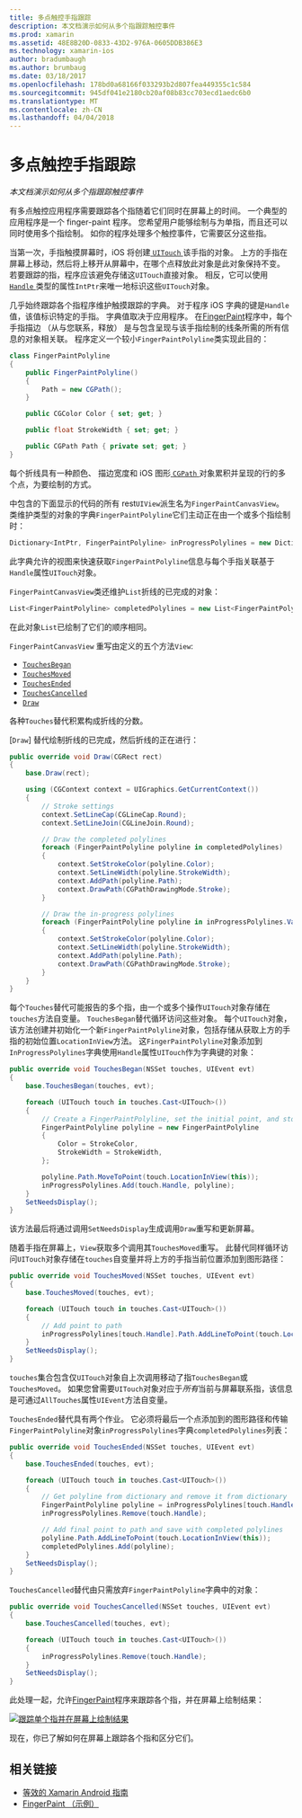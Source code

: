 ```yaml
---
title: 多点触控手指跟踪
description: 本文档演示如何从多个指跟踪触控事件
ms.prod: xamarin
ms.assetid: 48E8B20D-0833-43D2-976A-0605DDB386E3
ms.technology: xamarin-ios
author: bradumbaugh
ms.author: brumbaug
ms.date: 03/18/2017
ms.openlocfilehash: 178bd0a68166f033293b2d807fea449355c1c584
ms.sourcegitcommit: 945df041e2180cb20af08b83cc703ecd1aedc6b0
ms.translationtype: MT
ms.contentlocale: zh-CN
ms.lasthandoff: 04/04/2018
---
```

# <a name="multi-touch-finger-tracking"></a>多点触控手指跟踪

_本文档演示如何从多个指跟踪触控事件_

有多点触控应用程序需要跟踪各个指随着它们同时在屏幕上的时间。 一个典型的应用程序是一个 finger-paint 程序。 您希望用户能够绘制与为单指，而且还可以同时使用多个指绘制。 如你的程序处理多个触控事件，它需要区分这些指。

当第一次，手指触摸屏幕时，iOS 将创建[ `UITouch` ](https://developer.xamarin.com/api/type/UIKit.UITouch/)该手指的对象。 上方的手指在屏幕上移动，然后将上移开从屏幕中，在哪个点释放此对象是此对象保持不变。 若要跟踪的指，程序应该避免存储这`UITouch`直接对象。 相反，它可以使用[ `Handle` ](https://developer.xamarin.com/api/property/Foundation.NSObject.Handle/)类型的属性`IntPtr`来唯一地标识这些`UITouch`对象。

几乎始终跟踪各个指程序维护触摸跟踪的字典。 对于程序 iOS 字典的键是`Handle`值，该值标识特定的手指。 字典值取决于应用程序。 在[FingerPaint](https://developer.xamarin.com/samples/monotouch/ApplicationFundamentals/FingerPaint)程序中，每个手指描边 （从与您联系，释放） 是与包含呈现与该手指绘制的线条所需的所有信息的对象相关联。 程序定义一个较小`FingerPaintPolyline`类实现此目的：

```csharp
class FingerPaintPolyline
{
    public FingerPaintPolyline()
    {
        Path = new CGPath();
    }

    public CGColor Color { set; get; }

    public float StrokeWidth { set; get; }

    public CGPath Path { private set; get; }
}
```

每个折线具有一种颜色、 描边宽度和 iOS 图形[ `CGPath` ](https://developer.xamarin.com/api/type/CoreGraphics.CGPath/)对象累积并呈现的行的多个点，为要绘制的方式。


中包含的下面显示的代码的所有 rest`UIView`派生名为`FingerPaintCanvasView`。 类维护类型的对象的字典`FingerPaintPolyline`它们主动正在由一个或多个指绘制时：

```csharp
Dictionary<IntPtr, FingerPaintPolyline> inProgressPolylines = new Dictionary<IntPtr, FingerPaintPolyline>();
```

此字典允许的视图来快速获取`FingerPaintPolyline`信息与每个手指关联基于`Handle`属性`UITouch`对象。

`FingerPaintCanvasView`类还维护`List`折线的已完成的对象：

```csharp
List<FingerPaintPolyline> completedPolylines = new List<FingerPaintPolyline>();
```

在此对象`List`已绘制了它们的顺序相同。

`FingerPaintCanvasView` 重写由定义的五个方法`View`:

- [`TouchesBegan`](https://developer.xamarin.com/api/member/UIKit.UIResponder.TouchesBegan/p/Foundation.NSSet/UIKit.UIEvent/)
- [`TouchesMoved`](https://developer.xamarin.com/api/member/UIKit.UIResponder.TouchesMoved/p/Foundation.NSSet/UIKit.UIEvent/)
- [`TouchesEnded`](https://developer.xamarin.com/api/member/UIKit.UIResponder.TouchesEnded/p/Foundation.NSSet/UIKit.UIEvent/)
- [`TouchesCancelled`](https://developer.xamarin.com/api/member/UIKit.UIResponder.TouchesCancelled/p/Foundation.NSSet/UIKit.UIEvent/)
- [`Draw`](https://developer.xamarin.com/api/member/UIKit.UIView.Draw/p/CoreGraphics.CGRect/)

各种`Touches`替代积累构成折线的分数。

[`Draw`] 替代绘制折线的已完成，然后折线的正在进行：

```csharp
public override void Draw(CGRect rect)
{
    base.Draw(rect);

    using (CGContext context = UIGraphics.GetCurrentContext())
    {
        // Stroke settings
        context.SetLineCap(CGLineCap.Round);
        context.SetLineJoin(CGLineJoin.Round);

        // Draw the completed polylines
        foreach (FingerPaintPolyline polyline in completedPolylines)
        {
            context.SetStrokeColor(polyline.Color);
            context.SetLineWidth(polyline.StrokeWidth);
            context.AddPath(polyline.Path);
            context.DrawPath(CGPathDrawingMode.Stroke);
        }

        // Draw the in-progress polylines
        foreach (FingerPaintPolyline polyline in inProgressPolylines.Values)
        {
            context.SetStrokeColor(polyline.Color);
            context.SetLineWidth(polyline.StrokeWidth);
            context.AddPath(polyline.Path);
            context.DrawPath(CGPathDrawingMode.Stroke);
        }
    }
}
```

每个`Touches`替代可能报告的多个指，由一个或多个操作`UITouch`对象存储在`touches`方法自变量。 `TouchesBegan`替代循环访问这些对象。 每个`UITouch`对象，该方法创建并初始化一个新`FingerPaintPolyline`对象，包括存储从获取上方的手指的初始位置`LocationInView`方法。 这`FingerPaintPolyline`对象添加到`InProgressPolylines`字典使用`Handle`属性`UITouch`作为字典键的对象：

```csharp
public override void TouchesBegan(NSSet touches, UIEvent evt)
{
    base.TouchesBegan(touches, evt);

    foreach (UITouch touch in touches.Cast<UITouch>())
    {
        // Create a FingerPaintPolyline, set the initial point, and store it
        FingerPaintPolyline polyline = new FingerPaintPolyline
        {
            Color = StrokeColor,
            StrokeWidth = StrokeWidth,
        };

        polyline.Path.MoveToPoint(touch.LocationInView(this));
        inProgressPolylines.Add(touch.Handle, polyline);
    }
    SetNeedsDisplay();
}
```

该方法最后将通过调用`SetNeedsDisplay`生成调用`Draw`重写和更新屏幕。

随着手指在屏幕上，`View`获取多个调用其`TouchesMoved`重写。 此替代同样循环访问`UITouch`对象存储在`touches`自变量并将上方的手指当前位置添加到图形路径：

```csharp
public override void TouchesMoved(NSSet touches, UIEvent evt)
{
    base.TouchesMoved(touches, evt);

    foreach (UITouch touch in touches.Cast<UITouch>())
    {
        // Add point to path
        inProgressPolylines[touch.Handle].Path.AddLineToPoint(touch.LocationInView(this));
    }
    SetNeedsDisplay();
}
```

`touches`集合包含仅`UITouch`对象自上次调用移动了指`TouchesBegan`或`TouchesMoved`。 如果您曾需要`UITouch`对象对应于*所有*当前与屏幕联系指，该信息是可通过`AllTouches`属性`UIEvent`方法自变量。

`TouchesEnded`替代具有两个作业。 它必须将最后一个点添加到的图形路径和传输`FingerPaintPolyline`对象`inProgressPolylines`字典`completedPolylines`列表：

```csharp
public override void TouchesEnded(NSSet touches, UIEvent evt)
{
    base.TouchesEnded(touches, evt);

    foreach (UITouch touch in touches.Cast<UITouch>())
    {
        // Get polyline from dictionary and remove it from dictionary
        FingerPaintPolyline polyline = inProgressPolylines[touch.Handle];
        inProgressPolylines.Remove(touch.Handle);

        // Add final point to path and save with completed polylines
        polyline.Path.AddLineToPoint(touch.LocationInView(this));
        completedPolylines.Add(polyline);
    }
    SetNeedsDisplay();
}
```

`TouchesCancelled`替代由只需放弃`FingerPaintPolyline`字典中的对象：

```csharp
public override void TouchesCancelled(NSSet touches, UIEvent evt)
{
    base.TouchesCancelled(touches, evt);

    foreach (UITouch touch in touches.Cast<UITouch>())
    {
        inProgressPolylines.Remove(touch.Handle);
    }
    SetNeedsDisplay();
}
```

此处理一起，允许[FingerPaint](https://developer.xamarin.com/samples/monotouch/ApplicationFundamentals/FingerPaint)程序来跟踪各个指，并在屏幕上绘制结果：

[![](touch-tracking-images/image01.png "跟踪单个指并在屏幕上绘制结果")](touch-tracking-images/image01.png#lightbox)

现在，你已了解如何在屏幕上跟踪各个指和区分它们。



## <a name="related-links"></a>相关链接

- [等效的 Xamarin Android 指南](~/android/app-fundamentals/touch/touch-tracking.md)
- [FingerPaint （示例）](https://developer.xamarin.com/samples/monotouch/ApplicationFundamentals/FingerPaint)
